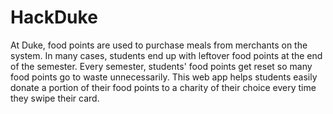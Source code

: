 # HackDuke

At Duke, food points are used to purchase meals from merchants on the system. In many cases, students end up with leftover food points
at the end of the semester. Every semester, students' food points get reset so many food points go to waste unnecessarily. This web app
helps students easily donate a portion of their food points to a charity of their choice every time they swipe their card.
